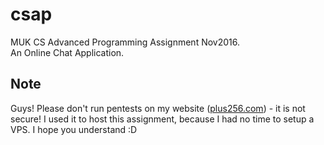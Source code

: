 # csap
MUK CS Advanced Programming Assignment Nov2016. <br />
An Online Chat Application.
<p>
<h2>Note</h2>
Guys! Please don't run pentests on my website (<a href="http://plus256.com">plus256.com</a>) - it is not secure! I used it to host this assignment, because I had no time to setup a VPS. I hope you understand :D
</p>
